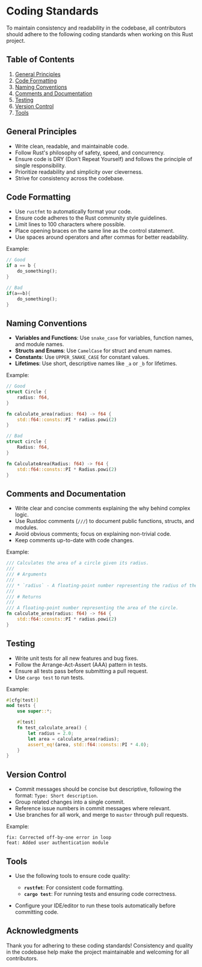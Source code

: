 # Coding Standards

To maintain consistency and readability in the codebase, all contributors 
should adhere to the following coding standards when working on this Rust project.

## Table of Contents

1. [General Principles](#general-principles)
2. [Code Formatting](#code-formatting)
3. [Naming Conventions](#naming-conventions)
4. [Comments and Documentation](#comments-and-documentation)
5. [Testing](#testing)
6. [Version Control](#version-control)
7. [Tools](#tools)

## General Principles

- Write clean, readable, and maintainable code.
- Follow Rust's philosophy of safety, speed, and concurrency.
- Ensure code is DRY (Don't Repeat Yourself) and follows the principle of single responsibility.
- Prioritize readability and simplicity over cleverness.
- Strive for consistency across the codebase.

## Code Formatting

- Use `rustfmt` to automatically format your code.
- Ensure code adheres to the Rust community style guidelines.
- Limit lines to 100 characters where possible.
- Place opening braces on the same line as the control statement.
- Use spaces around operators and after commas for better readability.

Example:
```rust
// Good
if a == b {
    do_something();
}

// Bad
if(a==b){
    do_something();
}
```

## Naming Conventions

- **Variables and Functions**: Use `snake_case` for variables, function names, and module names.
- **Structs and Enums**: Use `CamelCase` for struct and enum names.
- **Constants**: Use `UPPER_SNAKE_CASE` for constant values.
- **Lifetimes**: Use short, descriptive names like `_a` or `_b` for lifetimes.

Example:
```rust
// Good
struct Circle {
    radius: f64,
}

fn calculate_area(radius: f64) -> f64 {
    std::f64::consts::PI * radius.powi(2)
}

// Bad
struct circle {
    Radius: f64,
}

fn CalculateArea(Radius: f64) -> f64 {
    std::f64::consts::PI * Radius.powi(2)
}
```

## Comments and Documentation

- Write clear and concise comments explaining the why behind complex logic.
- Use Rustdoc comments (`///`) to document public functions, structs, and modules.
- Avoid obvious comments; focus on explaining non-trivial code.
- Keep comments up-to-date with code changes.

Example:
```rust
/// Calculates the area of a circle given its radius.
///
/// # Arguments
///
/// * `radius` - A floating-point number representing the radius of the circle.
///
/// # Returns
///
/// A floating-point number representing the area of the circle.
fn calculate_area(radius: f64) -> f64 {
    std::f64::consts::PI * radius.powi(2)
}
```

## Testing

- Write unit tests for all new features and bug fixes.
- Follow the Arrange-Act-Assert (AAA) pattern in tests.
- Ensure all tests pass before submitting a pull request.
- Use `cargo test` to run tests.

Example:
```rust
#[cfg(test)]
mod tests {
    use super::*;

    #[test]
    fn test_calculate_area() {
        let radius = 2.0;
        let area = calculate_area(radius);
        assert_eq!(area, std::f64::consts::PI * 4.0);
    }
}
```

## Version Control

- Commit messages should be concise but descriptive, following the format: `Type: Short description`.
- Group related changes into a single commit.
- Reference issue numbers in commit messages where relevant.
- Use branches for all work, and merge to `master` through pull requests.

Example:
```text
fix: Corrected off-by-one error in loop
feat: Added user authentication module
```

## Tools

- Use the following tools to ensure code quality:
    - **`rustfmt`**: For consistent code formatting.
    - **`cargo test`**: For running tests and ensuring code correctness.

- Configure your IDE/editor to run these tools automatically before committing code.

## Acknowledgments

Thank you for adhering to these coding standards! Consistency and quality in the codebase help make the project maintainable and welcoming for all contributors.


